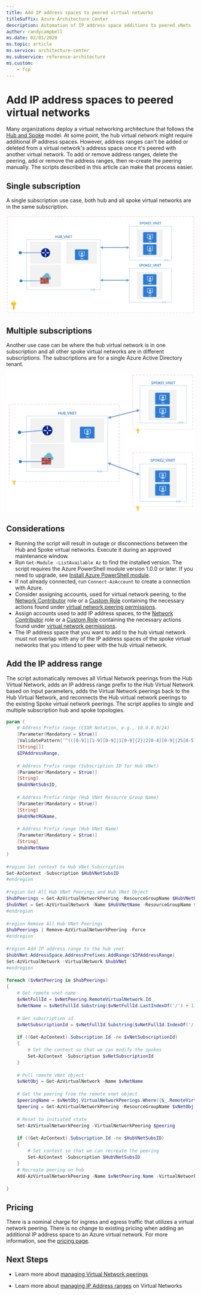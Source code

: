 ```yaml
---
title: Add IP address spaces to peered virtual networks
titleSuffix: Azure Architecture Center
description: Automation of IP address space additions to peered vNets
author: randycampbell
ms.date: 02/01/2020
ms.topic: article
ms.service: architecture-center
ms.subservice: reference-architecture
ms.custom:
    - fcp
---
```


# Add IP address spaces to peered virtual networks

Many organizations deploy a virtual networking architecture that follows the [Hub and Spoke](https://docs.microsoft.com/azure/architecture/reference-architectures/hybrid-networking/hub-spoke) model. At some point, the hub virtual network might require additional IP address spaces.  However, address ranges can't be added or deleted from a virtual network's address space once it's peered with another virtual network.  To add or remove address ranges, delete the peering, add or remove the address ranges, then re-create the peering manually.  The scripts described in this article can make that process easier.

## Single subscription

A single subscription use case, both hub and all spoke virtual networks are in the same subscription.

![Single Sub.png](single-subscription.png)

## Multiple subscriptions

Another use case can be where the hub virtual network is in one subscription and all other spoke virtual networks are in different subscriptions. The subscriptions are for a single Azure Active Directory tenant.

![Multi Sub.png](multiple-subscription.png)

## Considerations

* Running the script will result in outage or disconnections between the Hub and Spoke virtual networks.  Execute it during an approved maintenance window.
* Run `Get-Module -ListAvailable Az` to find the installed version.  The script requires the Azure PowerShell module version 1.0.0 or later.  If you need to upgrade, see [Install Azure PowerShell module](https://docs.microsoft.com/powershell/azure/install-az-ps).
* If not already connected, run `Connect-AzAccount` to create a connection with Azure.
* Consider assigning accounts, used for virtual network peering, to the [Network Contributor](https://docs.microsoft.com/azure/role-based-access-control/built-in-roles?toc=%2fazure%2fvirtual-network%2ftoc.json#network-contributor) role or a [Custom Role](https://docs.microsoft.com/azure/role-based-access-control/custom-roles) containing the necessary actions found under [virtual network peering permissions](https://docs.microsoft.com/azure/virtual-network/virtual-network-manage-peering#permissions).
* Assign accounts used to add IP address spaces, to the [Network Contributor](https://docs.microsoft.com/azure/role-based-access-control/built-in-roles?toc=%2fazure%2fvirtual-network%2ftoc.json#network-contributor) role or a [Custom Role](https://docs.microsoft.com/azure/role-based-access-control/custom-roles) containing the necessary actions found under [virtual network permissions](https://docs.microsoft.com/azure/virtual-network/manage-virtual-network#permissions).
* The IP address space that you want to add to the hub virtual network must not overlap with any of the IP address spaces of the spoke virtual networks that you intend to peer with the hub virtual network.

## Add the IP address range

The script automatically removes all Virtual Network peerings from the Hub Virtual Network, adds an IP address range prefix to the Hub Virtual Network based on Input parameters, adds the Virtual Network peerings back to the Hub Virtual Network, and reconnects the Hub virtual network peerings to the existing Spoke virtual network peerings. The script applies to single and multiple subscription hub and spoke topologies.

```powershell
param (
    # Address Prefix range (CIDR Notation, e.g., 10.0.0.0/24)
    [Parameter(Mandatory = $true)]
    [ValidatePattern('^(([0-9]|[1-9][0-9]|1[0-9]{2}|2[0-4][0-9]|25[0-5])\.){3}([0-9]|[1-9][0-9]|1[0-9]{2}|2[0-4][0-9]|25[0-5])(\/(3[0-2]|[1-2][0-9]|[0-9]))$')]
    [String[]]
    $IPAddressRange,

    # Address Prefix range (Subscription ID for Hub VNet)
    [Parameter(Mandatory = $true)]
    [String]
    $HubVNetSubsID,

    # Address Prefix range (Hub VNet Resource Group Name)
    [Parameter(Mandatory = $true)]
    [String]
    $HubVNetRGName,

    # Address Prefix range (Hub VNet Name)
    [Parameter(Mandatory = $true)]
    [String]
    $HubVNetName
)

#region Set context to Hub VNet Subscription
Set-AzContext -Subscription $HubVNetSubsID
#endregion

#region Get All Hub VNet Peerings and Hub VNet Object
$hubPeerings = Get-AzVirtualNetworkPeering -ResourceGroupName $HubVNetRGName -VirtualNetworkName $HubVNetName
$hubVNet = Get-AzVirtualNetwork -Name $HubVNetName -ResourceGroupName $HubVNetRGName
#endregion

#region Remove All Hub VNet Peerings
$hubPeerings | Remove-AzVirtualNetworkPeering -Force
#endregion

#region Add IP address range to the hub vnet
$hubVNet.AddressSpace.AddressPrefixes.AddRange($IPAddressRange)
Set-AzVirtualNetwork -VirtualNetwork $hubVNet
#endregion

foreach ($vNetPeering in $hubPeerings)
{
    # Get remote vnet name
    $vNetFullId = $vNetPeering.RemoteVirtualNetwork.Id
    $vNetName = $vNetFullId.Substring($vNetFullId.LastIndexOf('/') + 1)

    # Get subscription id
    $vNetSubscriptionId = $vNetFullId.Substring($vNetFullId.IndexOf('/', 1) + 1, 36)

    if ((Get-AzContext).Subscription.Id -ne $vNetSubscriptionId)
    {
        # Set the context so that we can modify the spokes
        Set-AzContext -Subscription $vNetSubscriptionId
    }

    # Pull remote vNet object
    $vNetObj = Get-AzVirtualNetwork -Name $vNetName

    # Get the peering from the remote vnet object
    $peeringName = $vNetObj.VirtualNetworkPeerings.Where({$_.RemoteVirtualNetwork.Id -like "*$($hubVNet.Name)"}).Name
    $peering = Get-AzVirtualNetworkPeering -ResourceGroupName $vNetObj.ResourceGroupName -VirtualNetworkName $vNetName -Name $peeringName

    # Reset to initiated state
    Set-AzVirtualNetworkPeering -VirtualNetworkPeering $peering

    if ((Get-AzContext).Subscription.Id -ne $HubVNetSubsID)
    {
        # Set context so that we can recreate the peering
        Set-AzContext -Subscription $HubVNetSubsID
    }
    # Recreate peering on hub
    Add-AzVirtualNetworkPeering -Name $vNetPeering.Name -VirtualNetwork $hubvnet -RemoteVirtualNetworkId $vNetFullId -AllowGatewayTransit

}

```

## Pricing

There is a nominal charge for ingress and egress traffic that utilizes a virtual network peering. There is no change to existing pricing when adding an additional IP address space to an Azure virtual network.  For more information, see the [pricing page](https://azure.microsoft.com/pricing/details/virtual-network).

## Next Steps

* Learn more about [managing Virtual Network peerings](https://docs.microsoft.com/azure/virtual-network/virtual-network-manage-peering)

* Learn more about [managing IP Address ranges](https://docs.microsoft.com/azure/virtual-network/manage-virtual-network#add-or-remove-an-address-range) on Virtual Networks